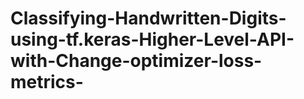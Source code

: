 # Classifying-Handwritten-Digits-using-tf.keras-Higher-Level-API-with-Change-optimizer-loss-metrics-